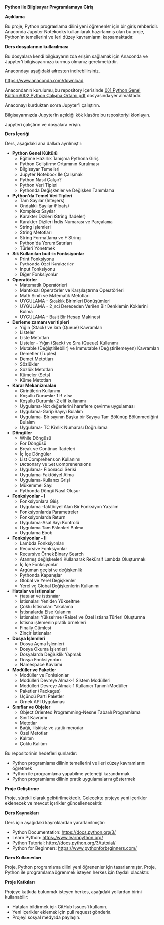 **Python ile Bilgisayar Programlamaya Giriş**

**Açıklama**

Bu proje, Python programlama dilini yeni öğrenenler için bir giriş rehberidir. Anaconda Jupyter Notebooks kullanılarak hazırlanmış olan bu proje, Python'ın temellerini ve ileri düzey kavramlarını kapsamaktadır.

**Ders dosyalarının kullanılması**

Bu dosyalara kendi bilgisayarınızda erişim sağlamak için Anaconda ve Jupyter'i bilgisayarınıza kurmuş olmanız gerekmektrdir.

Anacondayı aşağıdaki adresten indirebilirsiniz.

https://www.anaconda.com/download

Anacondanın kurulumu, bu repository içerisinde [001 Python Genel Kültürü/002 Python Çalışma Ortamı.pdf](https://github.com/mukiraz/Python-Entry-Lessons/blob/main/001%20Python%20Genel%20K%C3%BClt%C3%BCr%C3%BC/002%20Python%20%C3%87al%C4%B1%C5%9Fma%20Ortam%C4%B1.pdf) dosyasında yer almaktadır.

Anaconayı kurduktan sonra Jupyter'i çalıştırın.

Bilgisayarınızda Jupyter'in açıldığı kök klasöre bu repositoriyi klonlayın.

Jupyteri çalıştırın ve dosyalara erişin.

**Ders İçeriği**

Ders, aşağıdaki ana dallara ayrılmıştır:

* **Python Genel Kültürü**
    * Eğitime Hazırlık Tanışma Pythona Giriş
    * Python Geliştirme Ortamının Kurulması
    * Bilgisayar Temelleri 
    * Jupyter Notebook İle Çalışmak
    * Python Nasıl Çalışır?
    * Python Veri Tipleri
    * Pythonda Değişkenler ve Değişken Tanımlama
* **Python'da Temel Veri Tipleri**
    * Tam Sayılar (Integers)
    * Ondalıklı Sayılar (Floats)
    * Kompleks Sayılar
    * Karakter Dizileri (String İfadeler)
    * Karakter Dizileri İndis Numarası ve Parçalama
    * String İşlemleri
    * String Metotları
    * String Formatlama ve F String
    * Python'da Yorum Satırları
    * Türleri Yönetmek
* **Sık Kullanılan buit-in Fonksiyonlar**
    * Print Fonksiyonu
    * Pythonda Özel Karakterler
    * Input Fonksiyonu
    * Diğer Fonksiyonlar
* **Operatörler**
    * Matematik Operatörleri
    * Mantıksal Operatörler ve Karşılaştırma Operatörleri
    * Math Sınıfı ve Matematik Metotları
    * UYGULAMA - Sıcaklık Birimleri Dönüşümleri
    * UYGULAMA - 2_nci Dereceden Verilen Bir Denklemin Koklerini Bulma
    * UYGULAMA - Basit Bir Hesap Makinesi
* **Derleme zamanı veri tipleri**
    * Yığın (Stack) ve Sıra (Queue) Kavramları
    * Listeler
    * Liste Metotları
    * Listeler - Yığın (Stack) ve Sıra (Queue) Kullanımı
    * Mutable (Değiştirilebilir) ve Immutable (Değiştirilemeyen) Kavramları
    * Demetler (Tuples)
    * Demet Metotları
    * Sözlükler
    * Sözlük Metotları
    * Kümeler (Sets)
    * Küme Metotları
* **Karar Mekanizmaları**
    * Girintilerin Kullanımı
    * Koşullu Durumlar-1 if-else
    * Koşullu Durumlar-2 elif kullanımı
    * Uygulama-Not değerlerini hareflere çevirme uygulaması
    * Uygulama-Garip Sayıyı Bulalım
    * Uygulama- Bir sayının Başka bir Sayıya Tam Bölünüp Bölünmediğini Bulalım
    * Uygulama- TC Kimlik Numarası Doğrulama
* **Döngüler**
    * While Döngüsü
    * For Döngüsü
    * Break ve Continue İfadeleri
    * İç İçe Döngüler
    * List Comprehension Kullanımı
    * Dictionary ve Set Comprehensions
    * Uygulama- Fibonacci Serisi
    * Uygulama-Faktöriyel Alma
    * Uygulama-Kullanıcı Grişi
    * Mükemmel Sayı
    * Pythonda Döngü Nasıl Oluşur
* **Fonksiyonlar - I**
    * Fonksiyonlara Giriş
    * Uygulama -faktöriyel Alan Bir Fonksiyon Yazalım
    * Fonksiyonlarda Parametreler
    * Fonksiyonlarda Return
    * Uygulama-Asal Sayı Kontrolü
    * Uygulama Tam Bölenleri Bulma
    * Uygulama Ebob
* **Fonksiyonlar - II**
    * Lambda Fonksiyonları
    * Recursive Fonksiyonlar
    * Recursive Örnek Binary Search
    * Atanmış değişkenleri Kullanarak Rekürsif Lambda Oluşturmak
    * İç İçe Fonksiyonlar
    * Argüman geçişi ve değişkenlik
    * Pythonda Kapanışlar
    * Global ve Yerel Değişkenler
    * Yerel ve Global Değişkenlerin Kullanımı
* **Hatalar ve İstisnalar**
    * Hatalar ve İstisnalar
    * İstisnaları Yeniden Yükseltme
    * Çoklu İstisnaları Yakalama
    * İstisnalarda Else Kulanımı
    * İstisnaları Yükseltme (Raise) ve Özel istisna Türleri Oluşturma
    * İstisna işlemenin pratik örnekleri
    * Finally Cümlesi
    * Zincir İstisnalar
* **Dosya İşlemleri**
    * Dosya Açma İşlemleri
    * Dosya Okuma İşlemleri
    * Dosyalarda Değişiklik Yapmak
    * Dosya Fonksiyonları
    * Namespace Kavramı
* **Modüller ve Paketler**
    * Modüller ve Fonksionlar
    * Modülleri Devreye Almak-1 Sistem Modülleri
    * Modülleri Devreye Almak-1 Kullanıcı Tanımlı Modüller
    * Paketler (Packages)
    * Üçüncü Parti Paketler
    * Örnek API Uygulaması
* **Sınıflar ve Objeler**
    * Object Oriented Programming-Nesne Tabanlı Programlama
    * Sınıf Kavramı
    * Metotlar
    * Bağlı, ilişkisiz ve statik metotlar
    * Özel Metotlar
    * Kalıtım
    * Çoklu Kalıtım

Bu repositorinin hedefleri şunlardır:

* Python programlama dilinin temellerini ve ileri düzey kavramlarını öğretmek
* Python ile programlama yapabilme yeteneği kazandırmak
* Python programlama dilinin pratik uygulamalarını göstermek


**Proje Geliştirme**

Proje, sürekli olarak geliştirilmektedir. Gelecekte projeye yeni içerikler eklenecek ve mevcut içerikler güncellenecektir.

**Ders Kaynakları**

Ders için aşağıdaki kaynaklardan yararlanılmıştır:

* Python Documentation: https://docs.python.org/3/
* Learn Python: https://www.learnpython.org/
* Python Tutorial: https://docs.python.org/3/tutorial/
* Python for Beginners: https://www.pythonforbeginners.com/

**Ders Kullanıcıları**

Proje, Python programlama dilini yeni öğrenenler için tasarlanmıştır. Proje, Python ile programlama öğrenmek isteyen herkes için faydalı olacaktır.

**Proje Katkıları**

Projeye katkıda bulunmak isteyen herkes, aşağıdaki yollardan birini kullanabilir:

* Hataları bildirmek için GitHub Issues'i kullanın.
* Yeni içerikler eklemek için pull request gönderin.
* Projeyi sosyal medyada paylaşın.